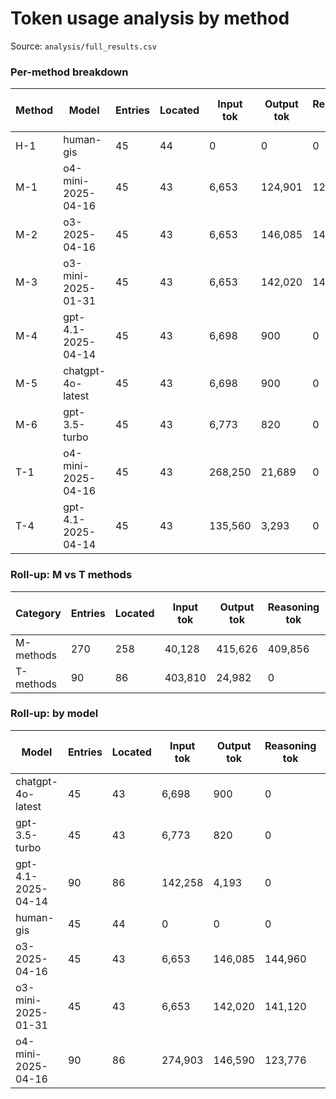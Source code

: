 # Token usage analysis by method

Source: `analysis/full_results.csv`

### Per-method breakdown

| Method | Model | Entries | Located | Input tok | Output tok | Reasoning tok | Tokens per located | Tokens/1k located |
|---|---|---|---|---|---|---|---|---|
| H-1 | human-gis | 45 | 44 | 0 | 0 | 0 | 0.00 | 0 |
| M-1 | o4-mini-2025-04-16 | 45 | 43 | 6,653 | 124,901 | 123,776 | 5,937.91 | 5,937,907 |
| M-2 | o3-2025-04-16 | 45 | 43 | 6,653 | 146,085 | 144,960 | 6,923.21 | 6,923,209 |
| M-3 | o3-mini-2025-01-31 | 45 | 43 | 6,653 | 142,020 | 141,120 | 6,739.37 | 6,739,372 |
| M-4 | gpt-4.1-2025-04-14 | 45 | 43 | 6,698 | 900 | 0 | 176.70 | 176,698 |
| M-5 | chatgpt-4o-latest | 45 | 43 | 6,698 | 900 | 0 | 176.70 | 176,698 |
| M-6 | gpt-3.5-turbo | 45 | 43 | 6,773 | 820 | 0 | 176.58 | 176,581 |
| T-1 | o4-mini-2025-04-16 | 45 | 43 | 268,250 | 21,689 | 0 | 6,742.77 | 6,742,767 |
| T-4 | gpt-4.1-2025-04-14 | 45 | 43 | 135,560 | 3,293 | 0 | 3,229.14 | 3,229,140 |

### Roll-up: M vs T methods

| Category | Entries | Located | Input tok | Output tok | Reasoning tok | Tokens per located | Tokens/1k located |
|---|---|---|---|---|---|---|---|
| M-methods | 270 | 258 | 40,128 | 415,626 | 409,856 | 3,355.08 | 3,355,078 |
| T-methods | 90 | 86 | 403,810 | 24,982 | 0 | 4,985.95 | 4,985,953 |

### Roll-up: by model

| Model | Entries | Located | Input tok | Output tok | Reasoning tok | Tokens per located | Tokens/1k located |
|---|---|---|---|---|---|---|---|
| chatgpt-4o-latest | 45 | 43 | 6,698 | 900 | 0 | 176.70 | 176,698 |
| gpt-3.5-turbo | 45 | 43 | 6,773 | 820 | 0 | 176.58 | 176,581 |
| gpt-4.1-2025-04-14 | 90 | 86 | 142,258 | 4,193 | 0 | 1,702.92 | 1,702,919 |
| human-gis | 45 | 44 | 0 | 0 | 0 | 0.00 | 0 |
| o3-2025-04-16 | 45 | 43 | 6,653 | 146,085 | 144,960 | 6,923.21 | 6,923,209 |
| o3-mini-2025-01-31 | 45 | 43 | 6,653 | 142,020 | 141,120 | 6,739.37 | 6,739,372 |
| o4-mini-2025-04-16 | 90 | 86 | 274,903 | 146,590 | 123,776 | 6,340.34 | 6,340,337 |